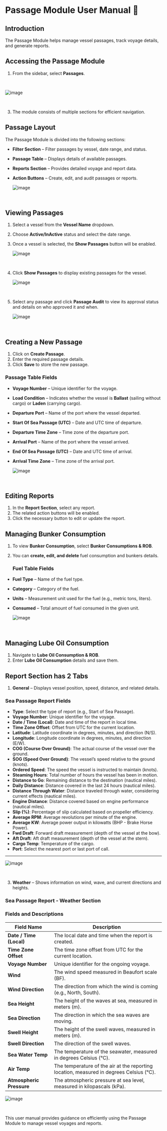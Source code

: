 # Passage Module User Manual 📘

## Introduction
The Passage Module helps manage vessel passages, track voyage details, and generate reports.

## Accessing the Passage Module
1. From the sidebar, select **Passages**.

<br>

   ![image](https://github.com/user-attachments/assets/ff6d4f7e-f6c0-4886-b618-70b20d2bfcdb)

   <br>

3. The module consists of multiple sections for efficient navigation.

## Passage Layout
The Passage Module is divided into the following sections:
- **Filter Section** – Filter passages by vessel, date range, and status.
- **Passage Table** – Displays details of available passages.
- **Reports Section** – Provides detailed voyage and report data.
- **Action Buttons** – Create, edit, and audit passages or reports.

  ![image](https://github.com/user-attachments/assets/0f2fe594-2b6b-4980-88c5-f7ba9ea9604a)

<br>

## Viewing Passages
1. Select a vessel from the **Vessel Name** dropdown.
2. Choose **Active/InActive** status and select the date range.
3. Once a vessel is selected, the **Show Passages** button will be enabled.

   ![image](https://github.com/user-attachments/assets/e177936c-226b-4ee9-82cc-bf38c0e456d2)

   <br>

3. Click **Show Passages** to display existing passages for the vessel.

   ![image](https://github.com/user-attachments/assets/1ce193a6-d7bc-45f5-9dc4-20c3ff8477da)

   <br>

5. Select any passage and click **Passage Audit** to view its approval status and details on who approved it and when.

   ![image](https://github.com/user-attachments/assets/d8270332-d1e7-42f5-b78d-9d729e0104a9)

   <br>


## Creating a New Passage
1. Click on **Create Passage**.
2. Enter the required passage details.
3. Click **Save** to store the new passage.

 ### Passage Table Fields

- **Voyage Number** – Unique identifier for the voyage.
- **Load Condition** – Indicates whether the vessel is **Ballast** (sailing without cargo) or **Laden** (carrying cargo).
- **Departure Port** – Name of the port where the vessel departed.
- **Start Of Sea Passage (UTC)** – Date and UTC time of departure.
- **Departure Time Zone** – Time zone of the departure port.
- **Arrival Port** – Name of the port where the vessel arrived.
- **End Of Sea Passage (UTC)** – Date and UTC time of arrival.
- **Arrival Time Zone** – Time zone of the arrival port.


   ![image](https://github.com/user-attachments/assets/5a54c302-4f53-4762-bd81-27be242e9324)


   <br>


## Editing Reports
1. In the **Report Section**, select any report.
2. The related action buttons will be enabled.
3. Click the necessary button to edit or update the report.

## Managing Bunker Consumption
1. To view **Bunker Consumption**, select **Bunker Consumptions & ROB**.
2. You can **create, edit, and delete** fuel consumption and bunkers details.

   ### Fuel Table Fields

- **Fuel Type** – Name of the fuel type.  
- **Category** – Category of the fuel.  
- **Units** – Measurement unit used for the fuel (e.g., metric tons, liters).  
- **Consumed** – Total amount of fuel consumed in the given unit.  


   ![image](https://github.com/user-attachments/assets/c738a736-c93f-4409-921f-c18ff58c7afe)

   <br>


## Managing Lube Oil Consumption
1. Navigate to **Lube Oil Consumption & ROB**.
2. Enter **Lube Oil Consumption** details and save them.

## Report Section has 2 Tabs
1. **General** – Displays vessel position, speed, distance, and related details.

### Sea Passage Report Fields 


- **Type**: Select the type of report (e.g., Start of Sea Passage).
- **Voyage Number**: Unique identifier for the voyage.
- **Date / Time (Local)**: Date and time of the report in local time.
- **Time Zone Offset**: Offset from UTC for the current location.
- **Latitude**: Latitude coordinate in degrees, minutes, and direction (N/S).
- **Longitude**: Longitude coordinate in degrees, minutes, and direction (E/W).
- **COG (Course Over Ground)**: The actual course of the vessel over the ground.
- **SOG (Speed Over Ground)**: The vessel’s speed relative to the ground (knots).
- **Ordered Speed**: The speed the vessel is instructed to maintain (knots).
- **Steaming Hours**: Total number of hours the vessel has been in motion.
- **Distance to Go**: Remaining distance to the destination (nautical miles).
- **Daily Distance**: Distance covered in the last 24 hours (nautical miles).
- **Distance Through Water**: Distance traveled through water, considering current effects (nautical miles).
- **Engine Distance**: Distance covered based on engine performance (nautical miles).
- **Slip (%)**: Percentage of slip calculated based on propeller efficiency.
- **Average RPM**: Average revolutions per minute of the engine.
- **Average KW**: Average power output in kilowatts (BHP - Brake Horse Power).
- **Fwd Draft**: Forward draft measurement (depth of the vessel at the bow).
- **Aft Draft**: Aft draft measurement (depth of the vessel at the stern).
- **Cargo Temp**: Temperature of the cargo.
- **Port**: Select the nearest port or last port of call.

---




   ![image](https://github.com/user-attachments/assets/c44233de-162f-4355-9b06-4d8b47312193)

   <br>

3. **Weather** – Shows information on wind, wave, and current directions and heights.

### Sea Passage Report - Weather Section

### Fields and Descriptions

| Field Name             | Description |
|------------------------|-------------|
| **Date / Time (Local)** | The local date and time when the report is created. |
| **Time Zone Offset**   | The time zone offset from UTC for the current location. |
| **Voyage Number**      | Unique identifier for the ongoing voyage. |
| **Wind**              | The wind speed measured in Beaufort scale (BF). |
| **Wind Direction**    | The direction from which the wind is coming (e.g., North, South). |
| **Sea Height**        | The height of the waves at sea, measured in meters (m). |
| **Sea Direction**     | The direction in which the sea waves are moving. |
| **Swell Height**      | The height of the swell waves, measured in meters (m). |
| **Swell Direction**   | The direction of the swell waves. |
| **Sea Water Temp**    | The temperature of the seawater, measured in degrees Celsius (°C). |
| **Air Temp**          | The temperature of the air at the reporting location, measured in degrees Celsius (°C). |
| **Atmospheric Pressure** | The atmospheric pressure at sea level, measured in kilopascals (kPa). |




   ![image](https://github.com/user-attachments/assets/9e25036c-0b8b-491c-b64b-da3e1bf33acf)


   <br>


This user manual provides guidance on efficiently using the Passage Module to manage vessel voyages and reports.

